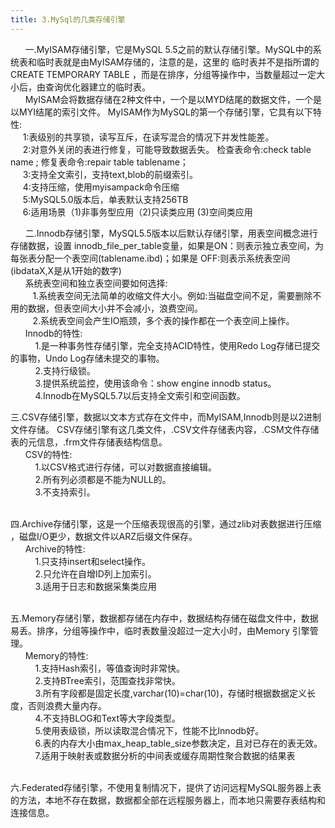 ```yaml
---
title: 3.MySql的几类存储引擎
---
```


 &nbsp;&nbsp; &nbsp;&nbsp;
 一.MyISAM存储引擎，它是MySQL 5.5之前的默认存储引擎。MySQL中的系统表和临时表就是由MyISAM存储的，注意的是，这里的
临时表并不是指所谓的CREATE TEMPORARY TABLE ，而是在排序，分组等操作中，当数量超过一定大小后，由查询优化器建立的临时表。
 <br/>
  &nbsp;&nbsp; &nbsp;&nbsp;
 	MyISAM会将数据存储在2种文件中，一个是以MYD结尾的数据文件，一个是以MYI结尾的索引文件。
 	MyISAM作为MySQL的第一个存储引擎，它具有以下特性:<br/>
 	&nbsp;&nbsp; &nbsp;&nbsp;1:表级别的共享锁，读写互斥，在读写混合的情况下并发性能差。<br/>
 	&nbsp;&nbsp; &nbsp;&nbsp;2:对意外关闭的表进行修复，可能导致数据丢失。
 	检查表命令:check table name ; 修复表命令:repair table tablename； <br/>
 	&nbsp;&nbsp; &nbsp;&nbsp;3:支持全文索引，支持text,blob的前缀索引。<br/>
 	&nbsp;&nbsp; &nbsp;&nbsp;4:支持压缩，使用myisampack命令压缩<br/>
 	&nbsp;&nbsp; &nbsp;&nbsp;5:MySQL5.0版本后，单表默认支持256TB<br/>
 	&nbsp;&nbsp; &nbsp;&nbsp;6:适用场景（1)非事务型应用（2)只读类应用 (3)空间类应用
 <br/>



 &nbsp;&nbsp; &nbsp;&nbsp;
 二.Innodb存储引擎，MySQL5.5版本以后默认存储引擎，用表空间概念进行存储数据，设置
innodb_file_per_table变量，如果是ON：则表示独立表空间，为每张表分配一个表空间(tablename.ibd)；如果是
OFF:则表示系统表空间(ibdataX,X是从1开始的数字)
 <br/>
 &nbsp;&nbsp; &nbsp;&nbsp;
 系统表空间和独立表空间要如何选择:<br/>
 &nbsp;&nbsp; &nbsp;&nbsp;&nbsp;&nbsp;&nbsp;&nbsp;1.系统表空间无法简单的收缩文件大小。例如:当磁盘空间不足，需要删除不用的数据，但表空间大小并不会减小，浪费空间。
 <br/>
 &nbsp;&nbsp; &nbsp;&nbsp;&nbsp;&nbsp;&nbsp;&nbsp;2.系统表空间会产生IO瓶颈，多个表的操作都在一个表空间上操作。
 <br/>&nbsp;&nbsp; &nbsp;&nbsp;
  Innodb的特性:<br>
  &nbsp;&nbsp; &nbsp;&nbsp;&nbsp;&nbsp;&nbsp;&nbsp;
  1.是一种事务性存储引擎，完全支持ACID特性，使用Redo Log存储已提交的事物，Undo Log存储未提交的事物。
  <br/>&nbsp;&nbsp; &nbsp;&nbsp;&nbsp;&nbsp;&nbsp;&nbsp;
  2.支持行级锁。
  <br/>&nbsp;&nbsp; &nbsp;&nbsp;&nbsp;&nbsp;&nbsp;&nbsp;
  3.提供系统监控，使用该命令：show engine innodb status。
   <br/>&nbsp;&nbsp; &nbsp;&nbsp;&nbsp;&nbsp;&nbsp;&nbsp;
  4.Innodb在MySQL5.7以后支持全文索引和空间函数。
 <br/>

三.CSV存储引擎，数据以文本方式存在文件中，而MyISAM,Innodb则是以2进制文件存储。
CSV存储引擎有这几类文件，.CSV文件存储表内容，.CSM文件存储表的元信息，.frm文件存储表结构信息。
 <br/>&nbsp;&nbsp; &nbsp;&nbsp;
  CSV的特性:
  <br/>&nbsp;&nbsp; &nbsp;&nbsp;&nbsp;&nbsp;&nbsp;&nbsp;
  1.以CSV格式进行存储，可以对数据直接编辑。
  <br/>&nbsp;&nbsp; &nbsp;&nbsp;&nbsp;&nbsp;&nbsp;&nbsp;
  2.所有列必须都是不能为NULL的。
  <br/>&nbsp;&nbsp; &nbsp;&nbsp;&nbsp;&nbsp;&nbsp;&nbsp;
  3.不支持索引。
 
<br/>四.Archive存储引擎，这是一个压缩表现很高的引擎，通过zlib对表数据进行压缩
，磁盘I/O更少，数据文件以ARZ后缀文件保存。
 <br/>&nbsp;&nbsp; &nbsp;&nbsp;
  Archive的特性:
 <br/>&nbsp;&nbsp; &nbsp;&nbsp;&nbsp;&nbsp;&nbsp;&nbsp;
 1.只支持insert和select操作。
 <br/>&nbsp;&nbsp; &nbsp;&nbsp;&nbsp;&nbsp;&nbsp;&nbsp;
 2.只允许在自增ID列上加索引。
 <br/>&nbsp;&nbsp; &nbsp;&nbsp;&nbsp;&nbsp;&nbsp;&nbsp;
 3.适用于日志和数据采集类应用

<br/>五.Memory存储引擎，数据都存储在内存中，数据结构存储在磁盘文件中，数据易丢。排序，分组等操作中，临时表数量没超过一定大小时，由Memory
引擎管理。
 <br/>&nbsp;&nbsp; &nbsp;&nbsp;
  Memory的特性:
  <br/>&nbsp;&nbsp; &nbsp;&nbsp;&nbsp;&nbsp;&nbsp;&nbsp;
  1.支持Hash索引，等值查询时非常快。
  <br/>&nbsp;&nbsp; &nbsp;&nbsp;&nbsp;&nbsp;&nbsp;&nbsp;
  2.支持BTree索引，范围查找非常快。
  <br/>&nbsp;&nbsp; &nbsp;&nbsp;&nbsp;&nbsp;&nbsp;&nbsp;
  3.所有字段都是固定长度,varchar(10)=char(10)，存储时根据数据定义长度，否则浪费大量内存。
  <br/>&nbsp;&nbsp; &nbsp;&nbsp;&nbsp;&nbsp;&nbsp;&nbsp;
  4.不支持BLOG和Text等大字段类型。
  <br/>&nbsp;&nbsp; &nbsp;&nbsp;&nbsp;&nbsp;&nbsp;&nbsp;
  5.使用表级锁，所以读取混合情况下，性能不比Innodb好。
 <br/>&nbsp;&nbsp; &nbsp;&nbsp;&nbsp;&nbsp;&nbsp;&nbsp;
  6.表的内存大小由max_heap_table_size参数决定，且对已存在的表无效。
   <br/>&nbsp;&nbsp; &nbsp;&nbsp;&nbsp;&nbsp;&nbsp;&nbsp;
   7.适用于映射表或数据分析的中间表或缓存周期性聚合数据的结果表

<br/>六.Federated存储引擎，不使用复制情况下，提供了访问远程MySQL服务器上表的方法，本地不存在数据，数据都全部在远程服务器上，而本地只需要存表结构和连接信息。

 <br/>&nbsp;&nbsp; &nbsp;&nbsp;
 <br/>&nbsp;&nbsp; &nbsp;&nbsp;
 <br/>&nbsp;&nbsp; &nbsp;&nbsp;
 
 





